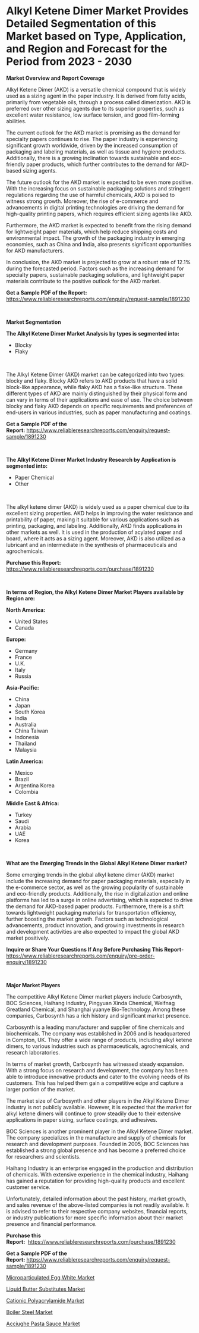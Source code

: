 <p><h1>Alkyl Ketene Dimer Market Provides Detailed Segmentation of this Market based on Type, Application, and Region and Forecast for the Period from 2023 - 2030</h1></p><p><strong>Market Overview and Report Coverage</strong></p>
<p><p>Alkyl Ketene Dimer (AKD) is a versatile chemical compound that is widely used as a sizing agent in the paper industry. It is derived from fatty acids, primarily from vegetable oils, through a process called dimerization. AKD is preferred over other sizing agents due to its superior properties, such as excellent water resistance, low surface tension, and good film-forming abilities.</p><p>The current outlook for the AKD market is promising as the demand for specialty papers continues to rise. The paper industry is experiencing significant growth worldwide, driven by the increased consumption of packaging and labeling materials, as well as tissue and hygiene products. Additionally, there is a growing inclination towards sustainable and eco-friendly paper products, which further contributes to the demand for AKD-based sizing agents.</p><p>The future outlook for the AKD market is expected to be even more positive. With the increasing focus on sustainable packaging solutions and stringent regulations regarding the use of harmful chemicals, AKD is poised to witness strong growth. Moreover, the rise of e-commerce and advancements in digital printing technologies are driving the demand for high-quality printing papers, which requires efficient sizing agents like AKD.</p><p>Furthermore, the AKD market is expected to benefit from the rising demand for lightweight paper materials, which help reduce shipping costs and environmental impact. The growth of the packaging industry in emerging economies, such as China and India, also presents significant opportunities for AKD manufacturers.</p><p>In conclusion, the AKD market is projected to grow at a robust rate of 12.1% during the forecasted period. Factors such as the increasing demand for specialty papers, sustainable packaging solutions, and lightweight paper materials contribute to the positive outlook for the AKD market.</p></p>
<p><strong>Get a Sample PDF of the Report:</strong> <a href="https://www.reliableresearchreports.com/enquiry/request-sample/1891230">https://www.reliableresearchreports.com/enquiry/request-sample/1891230</a></p>
<p>&nbsp;</p>
<p><strong>Market Segmentation</strong></p>
<p><strong>The Alkyl Ketene Dimer Market Analysis by types is segmented into:</strong></p>
<p><ul><li>Blocky</li><li>Flaky</li></ul></p>
<p>&nbsp;</p>
<p><p>The Alkyl Ketene Dimer (AKD) market can be categorized into two types: blocky and flaky. Blocky AKD refers to AKD products that have a solid block-like appearance, while flaky AKD has a flake-like structure. These different types of AKD are mainly distinguished by their physical form and can vary in terms of their applications and ease of use. The choice between blocky and flaky AKD depends on specific requirements and preferences of end-users in various industries, such as paper manufacturing and coatings.</p></p>
<p><strong>Get a Sample PDF of the Report:</strong>&nbsp;<a href="https://www.reliableresearchreports.com/enquiry/request-sample/1891230">https://www.reliableresearchreports.com/enquiry/request-sample/1891230</a></p>
<p>&nbsp;</p>
<p><strong>The Alkyl Ketene Dimer Market Industry Research by Application is segmented into:</strong></p>
<p><ul><li>Paper Chemical</li><li>Other</li></ul></p>
<p>&nbsp;</p>
<p><p>The alkyl ketene dimer (AKD) is widely used as a paper chemical due to its excellent sizing properties. AKD helps in improving the water resistance and printability of paper, making it suitable for various applications such as printing, packaging, and labeling. Additionally, AKD finds applications in other markets as well. It is used in the production of acylated paper and board, where it acts as a sizing agent. Moreover, AKD is also utilized as a lubricant and an intermediate in the synthesis of pharmaceuticals and agrochemicals.</p></p>
<p><strong>Purchase this Report:</strong>&nbsp; <a href="https://www.reliableresearchreports.com/purchase/1891230">https://www.reliableresearchreports.com/purchase/1891230</a></p>
<p>&nbsp;</p>
<p><strong>In terms of Region, the Alkyl Ketene Dimer Market Players available by Region are:</strong></p>
<p>
    <p> <strong> North America: </strong>
        <ul>
            <li>United States</li>
            <li>Canada</li>
        </ul>
        </p> 
    <p> <strong> Europe: </strong>
        <ul>
            <li>Germany</li>
            <li>France</li>
            <li>U.K.</li>
            <li>Italy</li>
            <li>Russia</li>
        </ul>
        </p> 
    <p> <strong> Asia-Pacific: </strong>
        <ul>
            <li>China</li>
            <li>Japan</li>
            <li>South Korea</li>
            <li>India</li>
            <li>Australia</li>
            <li>China Taiwan</li>
            <li>Indonesia</li>
            <li>Thailand</li>
            <li>Malaysia</li>
        </ul>
        </p> 
    <p> <strong> Latin America: </strong>
        <ul>
            <li>Mexico</li>
            <li>Brazil</li>
            <li>Argentina Korea</li>
            <li>Colombia</li>
        </ul>
        </p> 
    <p> <strong> Middle East & Africa: </strong>
        <ul>
            <li>Turkey</li>
            <li>Saudi</li>
            <li>Arabia</li>
            <li>UAE</li>
            <li>Korea</li>
        </ul>
    </p>
    </p>
<p>&nbsp;</p>
<p><strong>What are the Emerging Trends in the Global Alkyl Ketene Dimer market?</strong></p>
<p><p>Some emerging trends in the global alkyl ketene dimer (AKD) market include the increasing demand for paper packaging materials, especially in the e-commerce sector, as well as the growing popularity of sustainable and eco-friendly products. Additionally, the rise in digitalization and online platforms has led to a surge in online advertising, which is expected to drive the demand for AKD-based paper products. Furthermore, there is a shift towards lightweight packaging materials for transportation efficiency, further boosting the market growth. Factors such as technological advancements, product innovation, and growing investments in research and development activities are also expected to impact the global AKD market positively.</p></p>
<p><strong>Inquire or Share Your Questions If Any Before Purchasing This Report</strong>- <a href="https://www.reliableresearchreports.com/enquiry/pre-order-enquiry/1891230">https://www.reliableresearchreports.com/enquiry/pre-order-enquiry/1891230</a></p>
<p>&nbsp;</p>
<p><strong>Major Market Players</strong></p>
<p><p>The competitive Alkyl Ketene Dimer market players include Carbosynth, BOC Sciences, Haihang Industry, Pingyuan Xinda Chemical, Weifnag Greatland Chemical, and Shanghai yuanye Bio-Technology. Among these companies, Carbosynth has a rich history and significant market presence.</p><p>Carbosynth is a leading manufacturer and supplier of fine chemicals and biochemicals. The company was established in 2006 and is headquartered in Compton, UK. They offer a wide range of products, including alkyl ketene dimers, to various industries such as pharmaceuticals, agrochemicals, and research laboratories.</p><p>In terms of market growth, Carbosynth has witnessed steady expansion. With a strong focus on research and development, the company has been able to introduce innovative products and cater to the evolving needs of its customers. This has helped them gain a competitive edge and capture a larger portion of the market.</p><p>The market size of Carbosynth and other players in the Alkyl Ketene Dimer industry is not publicly available. However, it is expected that the market for alkyl ketene dimers will continue to grow steadily due to their extensive applications in paper sizing, surface coatings, and adhesives.</p><p>BOC Sciences is another prominent player in the Alkyl Ketene Dimer market. The company specializes in the manufacture and supply of chemicals for research and development purposes. Founded in 2005, BOC Sciences has established a strong global presence and has become a preferred choice for researchers and scientists.</p><p>Haihang Industry is an enterprise engaged in the production and distribution of chemicals. With extensive experience in the chemical industry, Haihang has gained a reputation for providing high-quality products and excellent customer service.</p><p>Unfortunately, detailed information about the past history, market growth, and sales revenue of the above-listed companies is not readily available. It is advised to refer to their respective company websites, financial reports, or industry publications for more specific information about their market presence and financial performance.</p></p>
<p><strong>Purchase this Report:</strong>&nbsp;&nbsp;<a href="https://www.reliableresearchreports.com/purchase/1891230">https://www.reliableresearchreports.com/purchase/1891230</a></p>
<p></p>
<p><strong>Get a Sample PDF of the Report:</strong>&nbsp;<a href="https://www.reliableresearchreports.com/enquiry/request-sample/1891230">https://www.reliableresearchreports.com/enquiry/request-sample/1891230</a></p>
<p><p><a href="https://medium.com/@ransomjohns101/microparticulated-egg-white-market-exploring-market-share-market-trends-and-future-growth-a2aa8ebe3fa8">Microparticulated Egg White Market</a></p><p><a href="https://medium.com/@soloncarter2662/decoding-liquid-butter-substitutes-market-metrics-market-share-trends-and-growth-patterns-94d5abef4899">Liquid Butter Substitutes Market</a></p><p><a href="https://github.com/mabutironaldo/Market-Research-Report-List-1/blob/main/cationic-polyacrylamide-market.md">Cationic Polyacrylamide Market</a></p><p><a href="https://github.com/castoriffic/Market-Research-Report-List-1/blob/main/boiler-steel-market.md">Boiler Steel Market</a></p><p><a href="https://medium.com/@staceyhilll3626/acciughe-pasta-sauce-market-analysis-its-cagr-market-segmentation-and-global-industry-overview-6c10d2a8afc4">Acciughe Pasta Sauce Market</a></p></p>